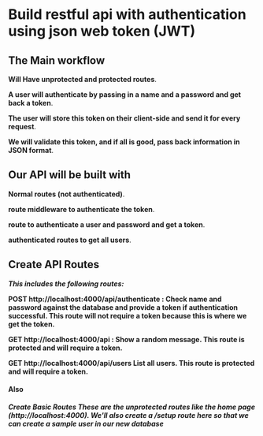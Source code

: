 # Build restful api with authentication using json web token (JWT) 

## The Main workflow 

**Will Have unprotected and protected routes**.

**A user will authenticate by passing in a name and a password and get back a token**.

**The user will store this token on their client-side and send it for every request**.

**We will validate this token, and if all is good, pass back information in JSON format**.

## Our API will be built with
**Normal routes (not authenticated)**.

**route middleware to authenticate the token**.

**route to authenticate a user and password and get a token**.

**authenticated routes to get all users**.

## Create API Routes
***This includes the following routes:***

**POST http://localhost:4000/api/authenticate : Check name and password against the database and provide a token if authentication successful. This route will not require a token because this is where we get the token.**

**GET http://localhost:4000/api : Show a random message. This route is protected and will require a token.**

**GET http://localhost:4000/api/users List all users. This route is protected and will require a token.**

#### Also
***Create Basic Routes These are the unprotected routes like the home page (http://localhost:4000). We'll also create a /setup route here so that we can create a sample user in our new database***